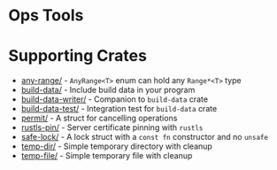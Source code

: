 # Ops Tools

# Supporting Crates

- [any-range/](any-range/) - `AnyRange<T>` enum can hold any `Range*<T>` type
- [build-data/](build-data/) - Include build data in your program
- [build-data-writer/](build-data-writer/) - Companion to `build-data` crate
- [build-data-test/](build-data-test/) - Integration test for `build-data` crate
- [permit/](permit/) - A struct for cancelling operations
- [rustls-pin/](rustls-pin/) - Server certificate pinning with `rustls`
- [safe-lock/](safe-lock/) - A lock struct with a `const fn` constructor and no `unsafe`
- [temp-dir/](temp-dir/) - Simple temporary directory with cleanup
- [temp-file/](temp-file/) - Simple temporary file with cleanup

